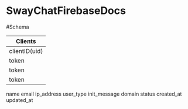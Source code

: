 SwayChatFirebaseDocs
====================

#Schema

| Clients | 
| --------|
| clientID(uid)  | 
| token | 
| token | 
| token | 


name
email
ip_address
user_type
init_message
domain
status
created_at
updated_at
